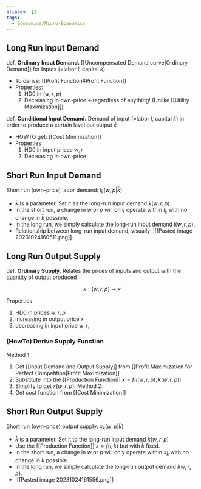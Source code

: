 ```yaml
---
aliases: []
tags:
  - Economics/Micro-Economics
---
```

## Long Run Input Demand

def. **Ordinary Input Demand.** [[Uncompensated Demand curve|Ordinary Demand]] for Inputs (=labor $l$, capital $k$)
- To derive: [[Profit Function#Profit Function]]
- Properties:
	1. HD0 in $(w,r,p)$
	2. Decreasing in own-price ←regardless of anything! (Unlike [[Utility Maximization]])

def. **Conditional Input Demand.** Demand of input (=labor $l$, capital $k$) in order to produce a certain level out output $\bar{x}$
- HOWTO get: [[Cost Minimization]]
- Properties
	1. HD0 in input prices $w,r$
	2. Decreasing in own-price

## Short Run Input Demand

Short run (own-price) labor demand: $l_{\bar{k}}(w,p|\bar{k})$
- $\bar{k}$ is a parameter. Set it as the long-run input demand $k(w,r,p)$.
- In the short run, a change in $w$ or $p$ will only operate within $l_{\bar{k}}$ with no change in $\bar{k}$ possible.
- In the long run, we simply calculate the long-run input demand $l(w,r,p)$.
- Relationship between long-run input demand, visually: ![[Pasted image 20231024160511.png]]

## Long Run Output Supply

def. **Ordinary Supply**. Relates the prices of inputs and output with the quantity of output produced

$$
x:(w,r,p)\mapsto x
$$

Properties
1. HD0 in prices $w,r,p$
2. increasing in output price $x$
3. decreasing in input price $w,r,$

### (HowTo) Derive Supply Function
Method 1:
1. Get [[Input Demand and Output Supply]] from [[Profit Maximization for Perfect Competition|Profit Maximization]]
2. Substitute into the [[Production Function]] $x=f(l(w,r,p),k(w,r,p))$
3. Simplify to get $x(w,r,p)$.
Method 2:
4. Get cost function from [[Cost Minimization]]

## Short Run Output Supply

Short run (own-price) output supply: $x_{\bar{k}}(w,p|\bar{k})$
- $\bar{k}$ is a parameter. Set it to the long-run input demand $k(w,r,p)$
- Use the [[Production Function]] $x=f(l,k)$ but with $\bar{k}$ fixed.
- In the short run, a change in $w$ or $p$ will only operate within $x_{\bar{k}}$ with no change in $\bar{k}$ possible.
- In the long run, we simply calculate the long-run output demand $l(w,r,p)$.
- ![[Pasted image 20231024161556.png]]

